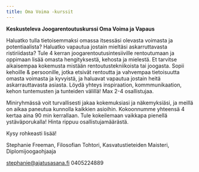 ```yaml
---
title: Oma Voima -kurssit
---
```


**Keskusteleva Joogarentoutuskurssi Oma Voima ja Vapaus**

Haluatko tulla tietoisemmaksi omassa itsessäsi olevasta voimasta ja potentiaalista? Haluatko vapautua jostain mieltäsi askarruttavasta ristiriidasta? Tule 4 kerran joogarentoutusintesiiville rentoutumaan ja oppimaan lisää omasta hengityksestä, kehosta ja mielestä. Et tarvitse aikaisempaa kokemusta mistään rentoutustekniikoista tai joogasta. Sopii kehoille & persoonille, jotka etsivät rentoutta ja vahvempaa tietoisuutta omasta voimasta ja kyvyistä, ja haluavat vapautua jostain heitä askarrauttavasta asiasta. Löydä yhteys inspiraation, kommmunikaation, kehon tuntemusten ja tunteiden välillä! Max 2-4 osallistujaa.

Miniryhmässä voit turvallisesti jakaa kokemuksiasi ja näkemyksiäsi, ja meillä on aikaa paneutua kunnolla kaikkien asioihin. Kokoonnumme yhteensä 4 kertaa aina 90 min kerrallaan. Tule kokeilemaan vaikkapa pienellä ystäväporukalla! Hinta rippuu osallistujamäärästä. 

Kysy rohkeasti lisää!

Stephanie Freeman, Filosofian Tohtori, Kasvatustieteiden Maisteri, Diplomijoogaohjaaja

stephanie@ajatusasana.fi 0405224889

